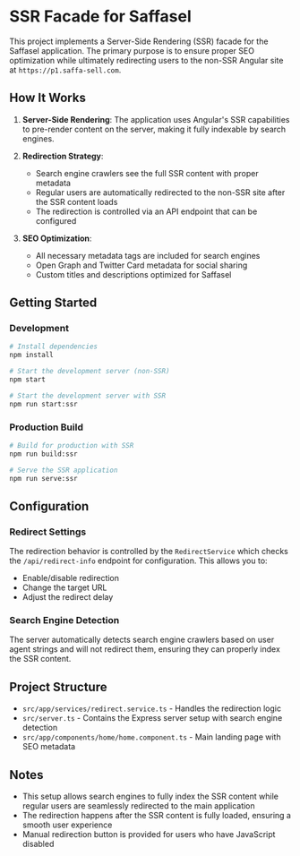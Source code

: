 # SSR Facade for Saffasel

This project implements a Server-Side Rendering (SSR) facade for the Saffasel application. The primary purpose is to ensure proper SEO optimization while ultimately redirecting users to the non-SSR Angular site at `https://p1.saffa-sell.com`.

## How It Works

1. **Server-Side Rendering**: The application uses Angular's SSR capabilities to pre-render content on the server, making it fully indexable by search engines.

2. **Redirection Strategy**: 
   - Search engine crawlers see the full SSR content with proper metadata
   - Regular users are automatically redirected to the non-SSR site after the SSR content loads
   - The redirection is controlled via an API endpoint that can be configured

3. **SEO Optimization**:
   - All necessary metadata tags are included for search engines
   - Open Graph and Twitter Card metadata for social sharing
   - Custom titles and descriptions optimized for Saffasel

## Getting Started

### Development

```bash
# Install dependencies
npm install

# Start the development server (non-SSR)
npm start

# Start the development server with SSR
npm run start:ssr
```

### Production Build

```bash
# Build for production with SSR
npm run build:ssr

# Serve the SSR application
npm run serve:ssr
```

## Configuration

### Redirect Settings

The redirection behavior is controlled by the `RedirectService` which checks the `/api/redirect-info` endpoint for configuration. This allows you to:

- Enable/disable redirection
- Change the target URL
- Adjust the redirect delay

### Search Engine Detection

The server automatically detects search engine crawlers based on user agent strings and will not redirect them, ensuring they can properly index the SSR content.

## Project Structure

- `src/app/services/redirect.service.ts` - Handles the redirection logic
- `src/server.ts` - Contains the Express server setup with search engine detection
- `src/app/components/home/home.component.ts` - Main landing page with SEO metadata

## Notes

- This setup allows search engines to fully index the SSR content while regular users are seamlessly redirected to the main application
- The redirection happens after the SSR content is fully loaded, ensuring a smooth user experience
- Manual redirection button is provided for users who have JavaScript disabled
